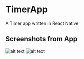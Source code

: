 # TimerApp
A Timer app written in React Native

## Screenshots from App

![alt text](https://i.imgur.com/ECX03MS.png)
![alt text](https://i.imgur.com/yxeJBbb.png)